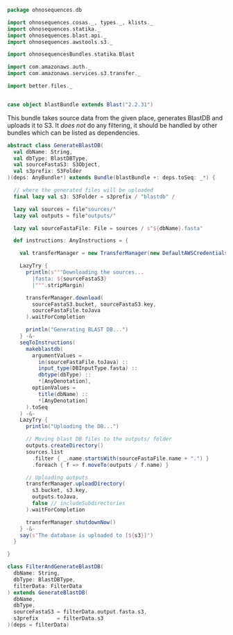 
```scala
package ohnosequences.db

import ohnosequences.cosas._, types._, klists._
import ohnosequences.statika._
import ohnosequences.blast.api._
import ohnosequences.awstools.s3._

import ohnosequencesBundles.statika.Blast

import com.amazonaws.auth._
import com.amazonaws.services.s3.transfer._

import better.files._


case object blastBundle extends Blast("2.2.31")
```

This bundle takes source data from the given place, generates BlastDB and
uploads it to S3. It _does not_ do any filtering, it should be handled by
other bundles which can be listed as dependencies.


```scala
abstract class GenerateBlastDB(
  val dbName: String,
  val dbType: BlastDBType,
  val sourceFastaS3: S3Object,
  val s3prefix: S3Folder
)(deps: AnyBundle*) extends Bundle(blastBundle +: deps.toSeq: _*) {

  // where the generated files will be uploaded
  final lazy val s3: S3Folder = s3prefix / "blastdb" /

  lazy val sources = file"sources/"
  lazy val outputs = file"outputs/"

  lazy val sourceFastaFile: File = sources / s"${dbName}.fasta"

  def instructions: AnyInstructions = {

    val transferManager = new TransferManager(new DefaultAWSCredentialsProviderChain())

    LazyTry {
      println(s"""Downloading the sources...
        |fasta: ${sourceFastaS3}
        |""".stripMargin)

      transferManager.download(
        sourceFastaS3.bucket, sourceFastaS3.key,
        sourceFastaFile.toJava
      ).waitForCompletion

      println("Generating BLAST DB...")
    } -&-
    seqToInstructions(
      makeblastdb(
        argumentValues =
          in(sourceFastaFile.toJava) ::
          input_type(DBInputType.fasta) ::
          dbtype(dbType) ::
          *[AnyDenotation],
        optionValues =
          title(dbName) ::
          *[AnyDenotation]
      ).toSeq
    ) -&-
    LazyTry {
      println("Uploading the DB...")

      // Moving blast DB files to the outputs/ folder
      outputs.createDirectory()
      sources.list
        .filter { _.name.startsWith(sourceFastaFile.name + ".") }
        .foreach { f => f.moveTo(outputs / f.name) }

      // Uploading outputs
      transferManager.uploadDirectory(
        s3.bucket, s3.key,
        outputs.toJava,
        false // includeSubdirectories
      ).waitForCompletion

      transferManager.shutdownNow()
    } -&-
    say(s"The database is uploaded to [${s3}]")
  }

}

class FilterAndGenerateBlastDB(
  dbName: String,
  dbType: BlastDBType,
  filterData: FilterData
) extends GenerateBlastDB(
  dbName,
  dbType,
  sourceFastaS3 = filterData.output.fasta.s3,
  s3prefix      = filterData.s3
)(deps = filterData)

```




[main/scala/blastDB.scala]: blastDB.scala.md
[main/scala/collectionUtils.scala]: collectionUtils.scala.md
[main/scala/csvUtils.scala]: csvUtils.scala.md
[main/scala/filterData.scala]: filterData.scala.md
[main/scala/rnacentral.scala]: rnacentral.scala.md
[test/scala/compats.scala]: ../../test/scala/compats.scala.md
[test/scala/generateData.scala]: ../../test/scala/generateData.scala.md
[test/scala/rnaCentral.scala]: ../../test/scala/rnaCentral.scala.md
[test/scala/runBundles.scala]: ../../test/scala/runBundles.scala.md